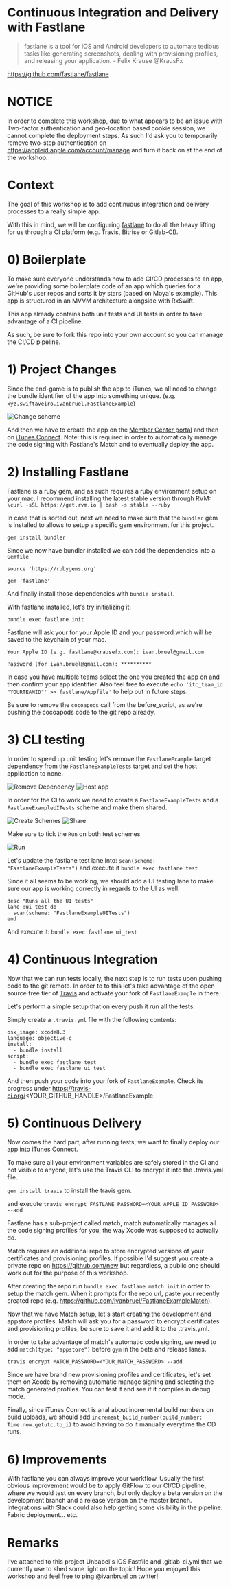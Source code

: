 Continuous Integration and Delivery with Fastlane
=========

> fastlane is a tool for iOS and Android developers to automate tedious tasks like generating screenshots, dealing with provisioning profiles, and releasing your application. - Felix Krause @KrausFx

https://github.com/fastlane/fastlane

# NOTICE

In order to complete this workshop, due to what appears to be an issue with Two-factor authentication and geo-location based cookie session,  we cannot complete the deployment steps. As such I'd ask you to temporarily remove two-step authentication on https://appleid.apple.com/account/manage and turn it back on at the end of the workshop.

# Context

The goal of this workshop is to add continuous integration and delivery processes to a really simple app.

With this in mind, we will be configuring [fastlane](https://github.com/fastlane/fastlane) to do all the heavy lifting for us through a CI platform (e.g. Travis, Bitrise or Gitlab-CI).

# 0) Boilerplate

To make sure everyone understands how to add CI/CD processes to an app, we're providing some boilerplate code of an app which queries for a GitHub's user repos and sorts it by stars (based on Moya's example). This app is structured in an MVVM architecture alongside with RxSwift.

This app already contains both unit tests and UI tests in order to take advantage of a CI pipeline.

As such, be sure to fork this repo into your own account so you can manage the CI/CD pipeline.

# 1) Project Changes

Since the end-game is to publish the app to iTunes, we all need to change the bundle identifier of the app into something unique. (e.g. `xyz.swiftaveiro.ivanbruel.FastlaneExample`)

![Change scheme](http://i.imgur.com/qiLDeI8.png)

And then we have to create the app on the [Member Center portal](https://developer.apple.com/account/ios/certificate/) and then on [iTunes Connect](https://itunesconnect.apple.com/). Note: this is required in order to automatically manage the code signing with Fastlane's Match and to eventually deploy the app.

# 2) Installing Fastlane

Fastlane is a ruby gem, and as such requires a ruby environment setup on your mac. I recommend installing the latest stable version through RVM: `\curl -sSL https://get.rvm.io | bash -s stable --ruby`

In case that is sorted out, next we need to make sure that the `bundler` gem is installed to allows to setup a specific gem environment for this project.

`gem install bundler`

Since we now have bundler installed we can add the dependencies into a `Gemfile`

```
source 'https://rubygems.org'

gem 'fastlane'

```

And finally install those dependencies with `bundle install`.

With fastlane installed, let's try initializing it:

`bundle exec fastlane init`

Fastlane will ask your for your Apple ID and your password which will be saved to the keychain of your mac.

`Your Apple ID (e.g. fastlane@krausefx.com): ivan.bruel@gmail.com`

`Password (for ivan.bruel@gmail.com): **********`

In case you have multiple teams select the one you created the app on and then confirm your app identifier. Also feel free to execute `echo 'itc_team_id "YOURTEAMID"' >> fastlane/Appfile'` to help out in future steps.

Be sure to remove the `cocoapods` call from the before_script, as we're pushing the cocoapods code to the git repo already.

# 3) CLI testing

In order to speed up unit testing let's remove the `FastlaneExample` target dependency from the `FastlaneExampleTests` target and set the host application to none.

![Remove Dependency](http://i.imgur.com/GZFywXE.png)
![Host app](http://i.imgur.com/6wPn14D.png)

In order for the CI to work we need to create a `FastlaneExampleTests` and a `FastlaneExampleUITests` scheme and make them shared.

![Create Schemes](http://i.imgur.com/Z6tj9Hu.png)
![Share](http://i.imgur.com/eRooJLJ.png)

Make sure to tick the `Run` on both test schemes

![Run](http://i.imgur.com/4RncnDZ.png)

Let's update the fastlane test lane into: `scan(scheme: "FastlaneExampleTests")` and execute it `bundle exec fastlane test`

Since it all seems to be working, we should add a UI testing lane to make sure our app is working correctly in regards to the UI as well.

```
desc "Runs all the UI tests"
lane :ui_test do
  scan(scheme: "FastlaneExampleUITests")
end
```

And execute it: `bundle exec fastlane ui_test`

# 4) Continuous Integration

Now that we can run tests locally, the next step is to run tests upon pushing code to the git remote. In order to to this let's take advantage of the open source free tier of [Travis](https://travis-ci.org/) and activate your fork of `FastlaneExample` in there.

Let's perform a simple setup that on every push it run all the tests.

Simply create a `.travis.yml` file with the following contents:

```
osx_image: xcode8.3
language: objective-c
install:
  - bundle install
script:
  - bundle exec fastlane test
  - bundle exec fastlane ui_test
```

And then push your code into your fork of `FastlaneExample`.
Check its progress under https://travis-ci.org/<YOUR_GITHUB_HANDLE>/FastlaneExample

# 5) Continuous Delivery

Now comes the hard part, after running tests, we want to finally deploy our app into iTunes Connect.

To make sure all your environment variables are safely stored in the CI and not visible to anyone, let's use the Travis CLI to encrypt it into the .travis.yml file.

`gem install travis` to install the travis gem.

and execute `travis encrypt FASTLANE_PASSWORD=<YOUR_APPLE_ID_PASSWORD> --add`

Fastlane has a sub-project called match, match automatically manages all the code signing profiles for you, the way Xcode was supposed to actually do.

Match requires an additional repo to store encrypted versions of your certificates and provisioning profiles. If possible I'd suggest you create a private repo on https://github.com/new but regardless, a public one should work out for the purpose of this workshop.

After creating the repo run `bundle exec fastlane match init` in order to setup the match gem. When it prompts for the repo url, paste your recently created repo (e.g. https://github.com/ivanbruel/FastlaneExampleMatch).

Now that we have Match setup, let's start creating the development and appstore profiles. Match will ask you for a password to encrypt certificates and provisioning profiles, be sure to save it and add it to the .travis.yml.

In order to take advantage of match's automatic code signing, we need to add `match(type: "appstore")` before `gym` in the beta and release lanes.

`travis encrypt MATCH_PASSWORD=<YOUR_MATCH_PASSWORD> --add`

Since we have brand new provisioning profiles and certificates, let's set them on Xcode by removing automatic manage signing and selecting the match generated profiles. You can test it and see if it compiles in debug mode.

Finally, since iTunes Connect is anal about incremental build numbers on build uploads, we should add `increment_build_number(build_number: Time.now.getutc.to_i)` to avoid having to do it manually everytime the CD runs.

# 6) Improvements

With fastlane you can always improve your workflow. Usually the first obvious improvement would be to apply GitFlow to our CI/CD pipeline, where we would test on every branch, but only deploy a beta version on the development branch and a release version on the master branch.
Integrations with Slack could also help getting some visibility in the pipeline.
Fabric deployment...
etc.

# Remarks

I've attached to this project Unbabel's iOS Fastfile and .gitlab-ci.yml that we currently use to shed some light on the topic!
Hope you enjoyed this workshop and feel free to ping @ivanbruel on twitter!
